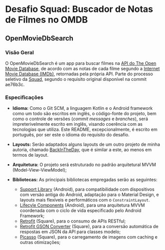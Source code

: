 # Desafio Squad: Buscador de Notas de Filmes no OMDB
## OpenMovieDbSearch

### Visão Geral
O OpenMovieDbSearch é um app para buscar filmes na [API do The Open Movie Database](https://www.omdbapi.com/), de acordo com as notas de cada filme segundo a [Internet Movie Database (IMDb)](https://www.imdb.com/), retornadas pela própria API. Parte do processo seletivo da [Squad](https://squad.com.br/), segundo o requisito original disponível na commit ae76b3c.

### Especificações
 - **Idioma:** Como o Git SCM, a linguagem Kotlin e o Android framework como um todo são escritos em inglês, o código-fonte do projeto, bem como o controle de versões (*commit messages* e *branches*), será impreterivelmente escrito em inglês, visando coerência com as tecnologias que utiliza. Este README, excepcionalmente, é escrito em português, por ser este o idioma do requisito do desafio.

 - **Layouts:** Serão adaptados alguns layouts de um outro projeto de minha autoria, chamado [BackInTheDay](https://github.com/gabrielfeo/BackInTheDay), que é similar a este, ao menos em termos de layout. 

 - **Arquitetura:** O projeto será estruturado no padrão arquitetural MVVM (Model-View-ViewModel);
 - **Bibliotecas:** As principais bibliotecas empregadas serão as seguintes: 
   - [Support Library](https://developer.android.com/topic/libraries/support-library/) (Android), para compatibilidade com dispositivos com versão antiga do Android, adaptação para o Material Design, e layouts mais flexíveis e performáticos com o `ConstraintLayout`.
   - [Lifecyle Components](https://developer.android.com/reference/android/arch/lifecycle/package-summary) (Android), para uma arquitetura MVVM coordenada com o ciclo de vida especificado pelo Android Framework;
   - [Retrofit](https://square.github.io/retrofit/) (Square), para o consumo de APIs RESTful;
   - [Retrofit GSON Converter](https://github.com/square/retrofit/tree/master/retrofit-converters/gson) (Square), para a conversão automática de respostas em JSON da API para classes modelo;
   - [Picasso](https://square.github.io/picasso/) (Square), para o carregamento de imagens com caching e outras otimizações;
